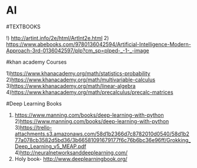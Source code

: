 
# AI

#TEXTBOOKS

!) http://artint.info/2e/html/ArtInt2e.html
2) https://www.abebooks.com/9780136042594/Artificial-Intelligence-Modern-Approach-3rd-0136042597/plp?cm_sp=plped-_-1-_-image

#khan academy Courses

1)https://www.khanacademy.org/math/statistics-probability
2)https://www.khanacademy.org/math/multivariable-calculus
3)https://www.khanacademy.org/math/linear-algebra
4)https://www.khanacademy.org/math/precalculus/precalc-matrices


#Deep Learning Books
1) https://www.manning.com/books/deep-learning-with-python
2)https://www.manning.com/books/deep-learning-with-python
3)https://trello-attachments.s3.amazonaws.com/58d1b2366d7c8782010d0540/58d1b277a078cb3582d5bd36/3b66581091679177f6c76b6bc36e96ff/Grokking_Deep_Learning_v5_MEAP.pdf
4)http://neuralnetworksanddeeplearning.com/
5) Holy book- http://www.deeplearningbook.org/
